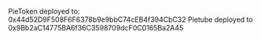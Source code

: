 PieToken deployed to: 0x44d52D9F508F6F6378b9e9bbC74cEB4f394CbC32
Pietube deployed to 0x9Bb2aC14775BA6f36C3598709dcF0C0165Ba2A45


